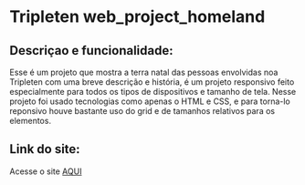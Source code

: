 # Tripleten web_project_homeland
## Descriçao e funcionalidade:
Esse é um projeto que mostra a terra natal das pessoas envolvidas noa Tripleten com uma breve descrição e história, é um projeto responsivo feito  especialmente para todos os tipos de dispositivos e tamanho de tela. Nesse projeto foi usado tecnologias como apenas o HTML e CSS, e para torna-lo reponsivo houve bastante uso do grid e de tamanhos relativos para os elementos.
## Link do site:
Acesse o site [AQUI](https://xhriz.github.io/web_project_homeland/) 
